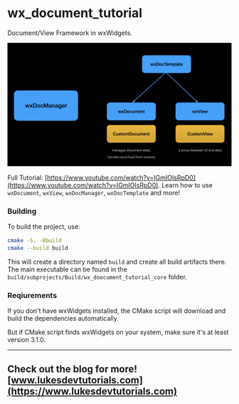 # wx_document_tutorial

Document/View Framework in wxWidgets.

[![Image](/screen.png)](https://www.youtube.com/watch?v=IGmIOIsRpD0)

Full Tutorial: [https://www.youtube.com/watch?v=IGmIOIsRpD0](https://www.youtube.com/watch?v=IGmIOIsRpD0). Learn how to use `wxDocument`, `wxView`, `wxDocManager`, `wxDocTemplate` and more!

### Building

To build the project, use:

```bash
cmake -S. -Bbuild
cmake --build build
```

This will create a directory named `build` and create all build artifacts there. The main executable can be found in the `build/subprojects/Build/wx_doocument_tutorial_core` folder.

### Reqiurements

If you don't have wxWidgets installed, the CMake script will download and build the dependencies automatically.

But if CMake script finds wxWidgets on your system, make sure it's at least version 3.1.0.

---
Check out the blog for more! [www.lukesdevtutorials.com](https://www.lukesdevtutorials.com)
---
